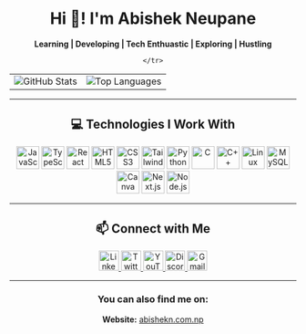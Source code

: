 
<h1 align="center">Hi 👋! I'm Abishek Neupane</h1>
<p align="center">
  <strong>Learning | Developing | Tech Enthuastic | Exploring | Hustling</strong>
</p>


<div align="center">
  <table>
    <tr>
      <td align="left">
        <img src="https://github-readme-stats.vercel.app/api?username=virtualabishek&hide_title=false&hide_rank=false&show_icons=true&include_all_commits=true&count_private=true&disable_animations=false&theme=dracula&locale=en&hide_border=false" alt="GitHub Stats" />
      </td>
      <td align="right">
  <img src="https://github-readme-stats.vercel.app/api/top-langs?username=virtualabishek&locale=en&layout=compact&theme=radical&langs_count=8" alt="Top Languages" />
</td>

    </tr>
  </table>
</div>

---
<div align='center'>


## 💻 Technologies I Work With

<div align="center">
  <img src="https://cdn.jsdelivr.net/gh/devicons/devicon/icons/javascript/javascript-original.svg" height="40" alt="JavaScript" />
  <img src="https://cdn.jsdelivr.net/gh/devicons/devicon/icons/typescript/typescript-original.svg" height="40" alt="TypeScript" />
  <img src="https://cdn.jsdelivr.net/gh/devicons/devicon/icons/react/react-original.svg" height="40" alt="React" />
  <img src="https://cdn.jsdelivr.net/gh/devicons/devicon/icons/html5/html5-original.svg" height="40" alt="HTML5" />
  <img src="https://cdn.jsdelivr.net/gh/devicons/devicon/icons/css3/css3-original.svg" height="40" alt="CSS3" />
  <img src="https://cdn.jsdelivr.net/gh/devicons/devicon/icons/tailwindcss/tailwindcss-original.svg" height="40" alt="TailwindCSS" />
  <img src="https://cdn.jsdelivr.net/gh/devicons/devicon/icons/python/python-original.svg" height="40" alt="Python" />
  <img src="https://cdn.jsdelivr.net/gh/devicons/devicon/icons/c/c-original.svg" height="40" alt="C" />
  <img src="https://cdn.jsdelivr.net/gh/devicons/devicon/icons/cplusplus/cplusplus-original.svg" height="40" alt="C++" />
  <img src="https://cdn.jsdelivr.net/gh/devicons/devicon/icons/linux/linux-original.svg" height="40" alt="Linux" />
  <img src="https://cdn.jsdelivr.net/gh/devicons/devicon/icons/mysql/mysql-original.svg" height="40" alt="MySQL" />
  <img src="https://cdn.jsdelivr.net/gh/devicons/devicon/icons/canva/canva-original.svg" height="40" alt="Canva" />
  <img src="https://cdn.jsdelivr.net/gh/devicons/devicon/icons/nextjs/nextjs-original.svg" height="40" alt="Next.js" />
  <img src="https://cdn.jsdelivr.net/gh/devicons/devicon/icons/nodejs/nodejs-original.svg" height="40" alt="Node.js" />
</div>

---

## 📫 Connect with Me

<div align="center">
  <a href="https://www.linkedin.com/in/virtualabishek/" target="_blank">
    <img src="https://img.shields.io/badge/LinkedIn-%230077B5.svg?style=for-the-badge&logo=LinkedIn&logoColor=white" height="35" alt="LinkedIn" />
  </a>
  <a href="https://www.twitter.com/virtualabishek/" target="_blank">
    <img src="https://img.shields.io/badge/Twitter-%231DA1F2.svg?style=for-the-badge&logo=Twitter&logoColor=white" height="35" alt="Twitter" />
  </a>
  <a href="https://www.youtube.com/@virtualabishek" target="_blank">
    <img src="https://img.shields.io/badge/YouTube-%23FF0000.svg?style=for-the-badge&logo=YouTube&logoColor=white" height="35" alt="YouTube" />
  </a>
  <a href="https://discord.com/invite/UQwGtD9Q" target="_blank">
    <img src="https://img.shields.io/badge/Discord-%237289DA.svg?style=for-the-badge&logo=Discord&logoColor=white" height="35" alt="Discord" />
  </a>
  <a href="mailto:717abishekneupane@gmail.com" target="_blank">
    <img src="https://img.shields.io/badge/Gmail-%23D14836.svg?style=for-the-badge&logo=Gmail&logoColor=white" height="35" alt="Gmail" />
  </a>
</div>

---

### You can also find me on:

 **Website:** [abishekn.com.np](https://abishekn.com.np)

</div>
